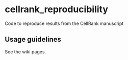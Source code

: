 # cellrank_reproducibility
Code to reproduce results from the CellRank manuscript

## Usage guidelines
See the wiki pages.
